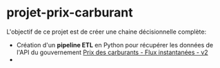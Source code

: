 # projet-prix-carburant

L'objectif de ce projet est de créer une chaine décisionnelle complète:
  * Création d'un **pipeline ETL** en Python pour récupérer les données de l'API du gouvernement [Prix des carburants - Flux instantanées - v2](https://data.economie.gouv.fr/explore/dataset/prix-des-carburants-en-france-flux-instantane-v2/api/)
  * 
